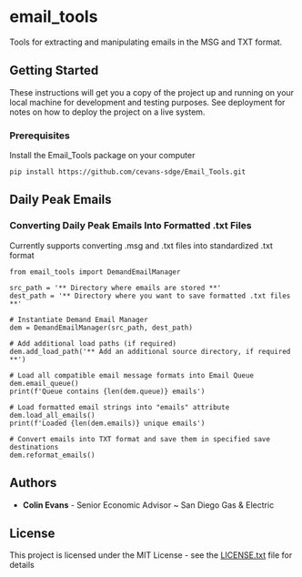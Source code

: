 # email_tools

Tools for extracting and manipulating emails in the MSG and TXT format.

## Getting Started

These instructions will get you a copy of the project up and running on your local machine for development and testing purposes. See deployment for notes on how to deploy the project on a live system.


### Prerequisites

Install the Email_Tools package on your computer

```
pip install https://github.com/cevans-sdge/Email_Tools.git
```

## Daily Peak Emails

### Converting Daily Peak Emails Into Formatted .txt Files

Currently supports converting .msg and .txt files into standardized .txt format

```
from email_tools import DemandEmailManager

src_path = '** Directory where emails are stored **'
dest_path = '** Directory where you want to save formatted .txt files **'

# Instantiate Demand Email Manager
dem = DemandEmailManager(src_path, dest_path)

# Add additional load paths (if required)
dem.add_load_path('** Add an additional source directory, if required **')

# Load all compatible email message formats into Email Queue
dem.email_queue()
print(f'Queue contains {len(dem.queue)} emails')

# Load formatted email strings into "emails" attribute
dem.load_all_emails()
print(f'Loaded {len(dem.emails)} unique emails')

# Convert emails into TXT format and save them in specified save destinations
dem.reformat_emails()
```

## Authors

* **Colin Evans** - Senior Economic Advisor ~ San Diego Gas & Electric

## License

This project is licensed under the MIT License - see the [LICENSE.txt](LICENSE.txt) file for details
